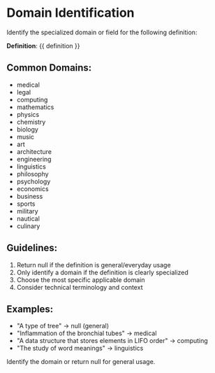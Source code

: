 # Domain Identification

Identify the specialized domain or field for the following definition:

**Definition**: {{ definition }}

## Common Domains:
- medical
- legal
- computing
- mathematics
- physics
- chemistry
- biology
- music
- art
- architecture
- engineering
- linguistics
- philosophy
- psychology
- economics
- business
- sports
- military
- nautical
- culinary

## Guidelines:
1. Return null if the definition is general/everyday usage
2. Only identify a domain if the definition is clearly specialized
3. Choose the most specific applicable domain
4. Consider technical terminology and context

## Examples:
- "A type of tree" → null (general)
- "Inflammation of the bronchial tubes" → medical
- "A data structure that stores elements in LIFO order" → computing
- "The study of word meanings" → linguistics

Identify the domain or return null for general usage.